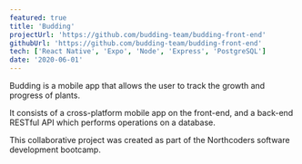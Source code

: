 ```yaml
---
featured: true
title: 'Budding'
projectUrl: 'https://github.com/budding-team/budding-front-end'
githubUrl: 'https://github.com/budding-team/budding-front-end'
tech: ['React Native', 'Expo', 'Node', 'Express', 'PostgreSQL']
date: '2020-06-01'
---
```


Budding is a mobile app that allows the user to track the growth and progress of plants.

It consists of a cross-platform mobile app on the front-end, and a back-end RESTful API which performs operations on a database.

This collaborative project was created as part of the Northcoders software development bootcamp.
